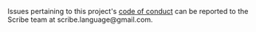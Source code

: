 Issues pertaining to this project's [code of conduct](https://github.com/scribe-org/Organization/blob/main/.github/CODE_OF_CONDUCT.md) can be reported to the Scribe team at scribe.language@gmail<nolink>.com.
